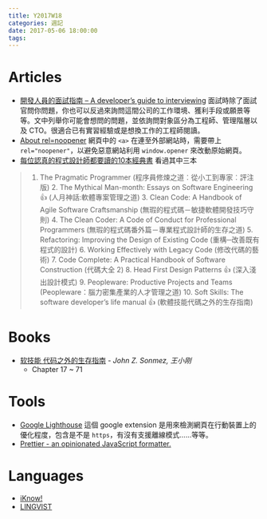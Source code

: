 ```yaml
---
title: Y2017W18
categories: 週記
date: 2017-05-06 18:00:00
tags:
---
```


# Articles
- [開發人員的面試指南 – A developer’s guide to interviewing][interview]
    面試時除了面試官問你問題，你也可以反過來詢問這間公司的工作環境、獲利手段或願景等等。文中列舉你可能會想問的問題，並依詢問對象區分為工程師、管理階層以及 CTO。很適合已有實習經驗或是想換工作的工程師閱讀。
- [About rel=noopener][noopener]
    網頁中的 `<a>` 在連至外部網站時，需要帶上 `rel="noopener"`，以避免惡意網站利用 `window.opener` 來改動原始網頁。
- [每位認真的程式設計師都要讀的10本經典書][10books]
    看過其中三本
>   1. The Pragmatic Programmer
        (程序員修煉之道︰從小工到專家︰評注版)
    2. The Mythical Man-month: Essays on Software Engineering 👍
        (人月神話:軟體專案管理之道)
    3. Clean Code: A Handbook of Agile Software Craftsmanship
        (無瑕的程式碼－敏捷軟體開發技巧守則)
    4. The Clean Coder: A Code of Conduct for Professional Programmers
        (無瑕的程式碼番外篇－專業程式設計師的生存之道)
    5. Refactoring: Improving the Design of Existing Code
        (重構─改善既有程式的設計)
    6. Working Effectively with Legacy Code
        (修改代碼的藝術)
    7. Code Complete: A Practical Handbook of Software Construction
        (代碼大全 2)
    8. Head First Design Patterns 👍
        (深入淺出設計模式)
    9. Peopleware: Productive Projects and Teams
        (Peopleware：腦力密集產業的人才管理之道)
    10. Soft Skills: The software developer’s life manual 👍
        (軟體技能代碼之外的生存指南)

[interview]: https://blog.louie.lu/2017/04/30/%E9%96%8B%E7%99%BC%E4%BA%BA%E5%93%A1%E7%9A%84%E9%9D%A2%E8%A9%A6%E6%8C%87%E5%8D%97-a-developers-guide-to-interviewing/
[noopener]: https://mathiasbynens.github.io/rel-noopener/
[10books]: https://softnshare.wordpress.com/2016/02/24/10classprogrammerbooks/

<!-- more -->
# Books
- [软技能 代码之外的生存指南][soft] - *John Z. Sonmez, 王小刚*
    - Chapter 17 ~ 71

# Tools
- [Google Lighthouse][lighthouse]
    這個 google extension 是用來檢測網頁在行動裝置上的優化程度，包含是不是 `https`，有沒有支援離線模式……等等。
- [Prettier - an opinionated JavaScript formatter.][prettier]

[lighthouse]: https://developers.google.com/web/tools/lighthouse/
[prettier]: https://github.com/prettier/prettier

# Languages
- [iKnow!][iknow]
- [LINGVIST][lingvist]

[soft]: https://www.amazon.cn/gp/product/B01J9MZPPO
[iknow]: http://iknow.jp
[lingvist]: https://lingvist.com/

<!-- more -->
